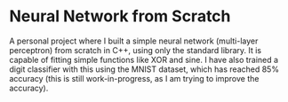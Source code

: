 # Neural Network from Scratch

A personal project where I built a simple neural network (multi-layer perceptron) from scratch in C++, using only the standard library. It is capable of fitting simple functions like XOR and sine. I have also trained a digit classifier with this using the MNIST dataset, which has reached 85% accuracy (this is still work-in-progress, as I am trying to improve the accuracy).